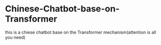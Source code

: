# Chinese-Chatbot-base-on-Transformer
this is a chiese chatbot base on the Transformer mechanism(attention is all you need)
